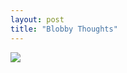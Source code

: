 ```yaml
---
layout: post
title: "Blobby Thoughts"
---
```

<img id="img" src=" {{ site.baseurl}}/images/10-07-28-20-Blobby-Thoughts.png"/>